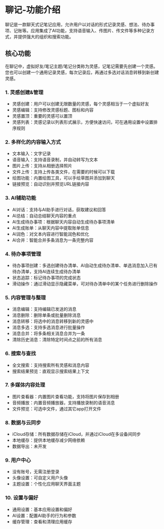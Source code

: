 # 聊记-功能介绍

聊记是一款聊天式记笔记应用，允许用户以对话的形式记录灵感、想法、待办事项、记账等。应用集成了AI功能，支持语音输入、传图片、传文件等多种记录方式，并提供强大的组织和搜索功能。

## 核心功能

在聊记中，虚拟好友/笔记主题/笔记分类称为灵感，记笔记需要先创建一个灵感。您也可以创建一个通用记录灵感，每次记录后，再通过多选对话消息转移到新创建灵感。

### 1. 灵感创建&管理

* 灵感创建：用户可以创建无限数量的灵感，每个灵感相当于一个虚拟好友
* 灵感编辑：支持修改灵感标题、图标和内容
* 灵感置顶：重要的灵感可以置顶
* 灵感列表：灵感记录以列表形式展示，方便快速访问，可在通用设置中设置排序规则

### 2. 多样化的内容输入方式

* 文本输入：文字记录
* 语音输入：支持语音录制，并自动转写为文本
* 图片上传：支持从相册选择照片
* 文件上传：支持上传各类文件，在需要的时候可以下载
* 绘图功能：内置绘图工具，可以手绘草图并添加到聊天
* 链接预览：自动识别并预览URL链接内容

### 3. AI辅助功能

* AI对话：支持与AI助手进行对话，获取建议和回答
* AI总结：自动总结聊天内容的重点
* AI生成待办事项：根据聊天内容自动生成待办事项清单
* AI生成账单：从聊天内容中提取账单信息
* AI润色：对文本内容进行智能润色和优化
* AI合并：智能合并多条消息为一条完整内容

### 4. 待办事项管理

* 待办事项创建：多选创建待办清单、AI自动生成待办清单、单选消息加入已有待办清单，支持AI连续生成待办清单
* 状态追踪：标记待办事项的完成状态
* 滑动操作：通过滑动显示隐藏菜单，可对待办清单中的某个任务进行删除操作

### 5. 内容管理与整理

* 消息编辑：支持编辑已发送的消息
* 消息删除：删除单条或批量删除消息
* 消息转移：将选中的消息转移到新的灵感中
* 消息多选：支持多选消息进行批量操作
* 消息合并：将多条相关消息合并为一条
* 清除历史消息：清除特定时间点之前的所有消息

### 6. 搜索与查找

* 全文搜索：支持搜索所有灵感和消息内容
* 搜索结果预览：直观显示搜索结果上下文

### 7. 多媒体内容处理

* 图片查看器：内置图片查看功能，支持将图片保存到相册
* 音频播放：内置音频播放器，支持播放录制的语音消息
* 文件预览：可选中文件，通过其它app打开文件

### 8. 数据与云同步

* iCloud存储：所有数据存储在iCloud，并通过iCloud在多设备间同步
* 本地缓存：提供本地缓存减少网络依赖
* 数据导出：未开发

### 9. 用户中心

* 没有账号，无需注册登录
* 头像设置：可自定义用户头像
* 主题设置：个性化应用聊天界面主题

### 10. 设置与偏好

* 通用设置：基本应用设置和偏好
* AI设置：配置AI助手的行为和参数
* 缓存管理：查看和清理应用缓存
